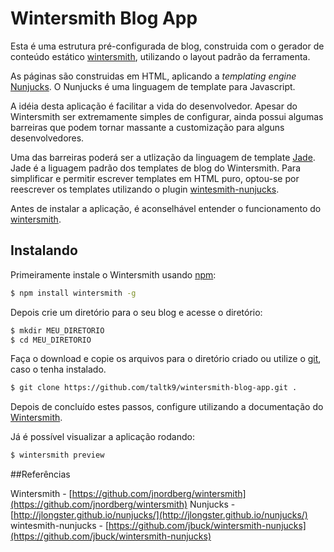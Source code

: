 # Wintersmith Blog App

Esta é uma estrutura pré-configurada de blog, construida com o gerador de conteúdo estático [wintersmith](https://github.com/jnordberg/wintersmith), utilizando o layout padrão da ferramenta.

As páginas são construidas em HTML, aplicando a <em>templating engine</em> [Nunjucks](http://jlongster.github.io/nunjucks/). O Nunjucks é uma linguagem de template para Javascript.

A idéia desta aplicação é facilitar a vida do desenvolvedor. Apesar do Wintersmith ser extremamente simples de configurar, ainda possui algumas barreiras que podem tornar massante a customização para alguns desenvolvedores.

Uma das barreiras poderá ser a utlização da linguagem de template [Jade](http://jade-lang.com/). Jade é a liguagem padrão dos templates de blog do Wintersmith. Para simplificar e permitir escrever templates em HTML puro, optou-se por reescrever os templates utilizando o plugin [wintesmith-nunjucks](https://github.com/jbuck/wintersmith-nunjucks).

Antes de instalar a aplicação, é aconselhável entender o funcionamento do [wintersmith](https://github.com/jnordberg/wintersmith).

## Instalando

Primeiramente instale o Wintersmith usando [npm](http://npmjs.org/):

```bash
$ npm install wintersmith -g
```

Depois crie um diretório para o seu blog e acesse o diretório:

```bash
$ mkdir MEU_DIRETORIO
$ cd MEU_DIRETORIO
```

Faça o download e copie os arquivos para o diretório criado ou utilize o [git](http://git-scm.com/), caso o tenha instalado.

```bash
$ git clone https://github.com/taltk9/wintersmith-blog-app.git .
```

Depois de concluído estes passos, configure utilizando a documentação do [Wintersmith](https://github.com/jnordberg/).

Já é possível visualizar a aplicação rodando:

```bash
$ wintersmith preview
```

##Referências

Wintersmith - [https://github.com/jnordberg/wintersmith](https://github.com/jnordberg/wintersmith)
Nunjucks - [http://jlongster.github.io/nunjucks/](http://jlongster.github.io/nunjucks/)
wintesmith-nunjucks - [https://github.com/jbuck/wintersmith-nunjucks](https://github.com/jbuck/wintersmith-nunjucks)

